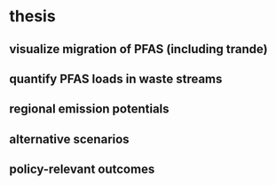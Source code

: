 # thesis
## visualize migration of PFAS (including trande)
## quantify PFAS loads in waste streams
## regional emission potentials
## alternative scenarios
## policy-relevant outcomes

